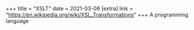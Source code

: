 +++
title = "XSLT"
date = 2021-03-06
[extra]
link = "https://en.wikipedia.org/wiki/XSL_Transformations"
+++
A programming language

